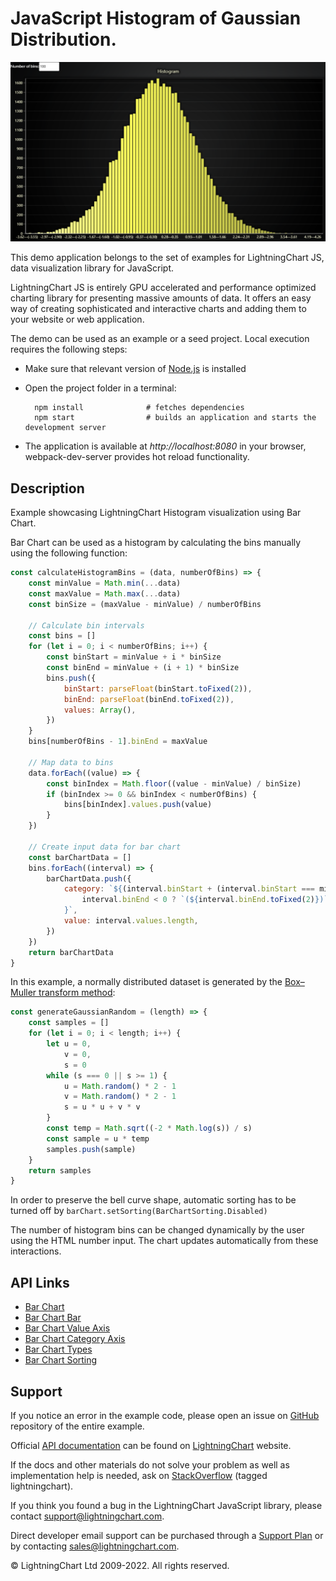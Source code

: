 # JavaScript Histogram of Gaussian Distribution.

![JavaScript Histogram of Gaussian Distribution.](histogramGaussian-darkGold.png)

This demo application belongs to the set of examples for LightningChart JS, data visualization library for JavaScript.

LightningChart JS is entirely GPU accelerated and performance optimized charting library for presenting massive amounts of data. It offers an easy way of creating sophisticated and interactive charts and adding them to your website or web application.

The demo can be used as an example or a seed project. Local execution requires the following steps:

-   Make sure that relevant version of [Node.js](https://nodejs.org/en/download/) is installed
-   Open the project folder in a terminal:

          npm install              # fetches dependencies
          npm start                # builds an application and starts the development server

-   The application is available at _http://localhost:8080_ in your browser, webpack-dev-server provides hot reload functionality.


## Description

Example showcasing LightningChart Histogram visualization using Bar Chart.

Bar Chart can be used as a histogram by calculating the bins manually using the following function:

```js
const calculateHistogramBins = (data, numberOfBins) => {
    const minValue = Math.min(...data)
    const maxValue = Math.max(...data)
    const binSize = (maxValue - minValue) / numberOfBins

    // Calculate bin intervals
    const bins = []
    for (let i = 0; i < numberOfBins; i++) {
        const binStart = minValue + i * binSize
        const binEnd = minValue + (i + 1) * binSize
        bins.push({
            binStart: parseFloat(binStart.toFixed(2)),
            binEnd: parseFloat(binEnd.toFixed(2)),
            values: Array(),
        })
    }
    bins[numberOfBins - 1].binEnd = maxValue

    // Map data to bins
    data.forEach((value) => {
        const binIndex = Math.floor((value - minValue) / binSize)
        if (binIndex >= 0 && binIndex < numberOfBins) {
            bins[binIndex].values.push(value)
        }
    })

    // Create input data for bar chart
    const barChartData = []
    bins.forEach((interval) => {
        barChartData.push({
            category: `${(interval.binStart + (interval.binStart === minValue ? 0 : 0.01)).toFixed(2)}—${
                interval.binEnd < 0 ? `(${interval.binEnd.toFixed(2)})` : interval.binEnd.toFixed(2)
            }`,
            value: interval.values.length,
        })
    })
    return barChartData
}
```

In this example, a normally distributed dataset is generated by the [Box–Muller transform method](https://en.wikipedia.org/wiki/Box%E2%80%93Muller_transform):

```js
const generateGaussianRandom = (length) => {
    const samples = []
    for (let i = 0; i < length; i++) {
        let u = 0,
            v = 0,
            s = 0
        while (s === 0 || s >= 1) {
            u = Math.random() * 2 - 1
            v = Math.random() * 2 - 1
            s = u * u + v * v
        }
        const temp = Math.sqrt((-2 * Math.log(s)) / s)
        const sample = u * temp
        samples.push(sample)
    }
    return samples
}
```

In order to preserve the bell curve shape, automatic sorting has to be turned off by `barChart.setSorting(BarChartSorting.Disabled)`

The number of histogram bins can be changed dynamically by the user using the HTML number input. The chart updates automatically from these interactions.


## API Links

* [Bar Chart]
* [Bar Chart Bar]
* [Bar Chart Value Axis ]
* [Bar Chart Category Axis]
* [Bar Chart Types]
* [Bar Chart Sorting]


## Support

If you notice an error in the example code, please open an issue on [GitHub][0] repository of the entire example.

Official [API documentation][1] can be found on [LightningChart][2] website.

If the docs and other materials do not solve your problem as well as implementation help is needed, ask on [StackOverflow][3] (tagged lightningchart).

If you think you found a bug in the LightningChart JavaScript library, please contact support@lightningchart.com.

Direct developer email support can be purchased through a [Support Plan][4] or by contacting sales@lightningchart.com.

[0]: https://github.com/Arction/
[1]: https://lightningchart.com/lightningchart-js-api-documentation/
[2]: https://lightningchart.com
[3]: https://stackoverflow.com/questions/tagged/lightningchart
[4]: https://lightningchart.com/support-services/

© LightningChart Ltd 2009-2022. All rights reserved.


[Bar Chart]: https://lightningchart.com/js-charts/api-documentation/v5.0.1/interfaces/BarChart.html
[Bar Chart Bar]: https://lightningchart.com/js-charts/api-documentation/v5.0.1/
[Bar Chart Value Axis ]: https://lightningchart.com/js-charts/api-documentation/v5.0.1/classes/BarChartValueAxis.html
[Bar Chart Category Axis]: https://lightningchart.com/js-charts/api-documentation/v5.0.1/classes/BarChartCategoryAxis.html
[Bar Chart Types]: https://lightningchart.com/js-charts/api-documentation/v5.0.1/
[Bar Chart Sorting]: https://lightningchart.com/js-charts/api-documentation/v5.0.1/

